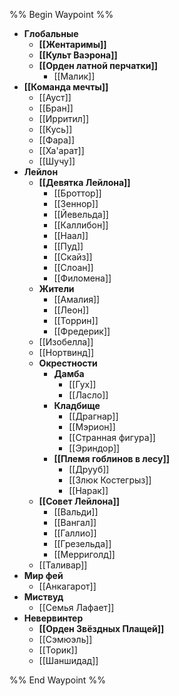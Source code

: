 %% Begin Waypoint %%

- **Глобальные**
	- **[[Жентаримы]]**
	- **[[Культ Ваэрона]]**
	- **[[Орден латной перчатки]]**
		- [[Малик]]
- **[[Команда мечты]]**
	- [[Ауст]]
	- [[Бран]]
	- [[Ирритил]]
	- [[Кусь]]
	- [[Фара]]
	- [[Ха'арат]]
	- [[Шучу]]
- **Лейлон**
	- **[[Девятка Лейлона]]**
		- [[Броттор]]
		- [[Зеннор]]
		- [[Йевельда]]
		- [[Каллибон]]
		- [[Наал]]
		- [[Пуд]]
		- [[Скайз]]
		- [[Слоан]]
		- [[Филомена]]
	- **Жители**
		- [[Амалия]]
		- [[Леон]]
		- [[Торрин]]
		- [[Фредерик]]
	- [[Изобелла]]
	- [[Нортвинд]]
	- **Окрестности**
		- **Дамба**
			- [[Гух]]
			- [[Ласло]]
		- **Кладбище**
			- [[Драгнар]]
			- [[Мэрион]]
			- [[Странная фигура]]
			- [[Эриндор]]
		- **[[Племя гоблинов в лесу]]**
			- [[Друуб]]
			- [[Злюк Костегрыз]]
			- [[Нарак]]
	- **[[Совет Лейлона]]**
		- [[Вальди]]
		- [[Вангал]]
		- [[Галлио]]
		- [[Грезельда]]
		- [[Мерриголд]]
	- [[Таливар]]
- **Мир фей**
	- [[Анкагарот]]
- **Миствуд**
	- [[Семья Лафает]]
- **Невервинтер**
	- **[[Орден Звёздных Плащей]]**
	- [[Сэмюэль]]
	- [[Торик]]
	- [[Шаншидад]]

%% End Waypoint %%
